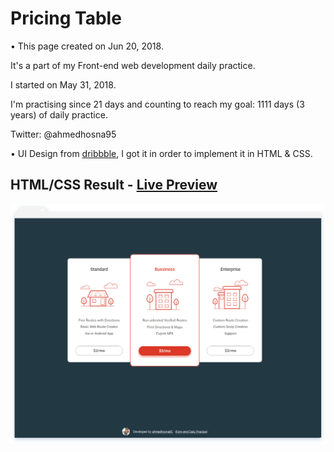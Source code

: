 # Pricing Table

• This page created on Jun 20, 2018.

It's a part of my Front-end web development daily practice.

I started on May 31, 2018.

I'm practising since 21 days and counting to reach my goal: 1111 days (3 years) of daily practice.

Twitter: @ahmedhosna95

• UI Design from [dribbble](https://dribbble.com/shots/2487894-Daily-Ui-10-Pricing-Table), I got it in order to implement it in HTML & CSS.

## HTML/CSS Result - [Live Preview](https://cdn.rawgit.com/ahmedhosna95/Front-end-Daily-Practice/f160f6f6/Day021/PricingTables_05/index.html)

![](assets/img/frame-generic.png)
